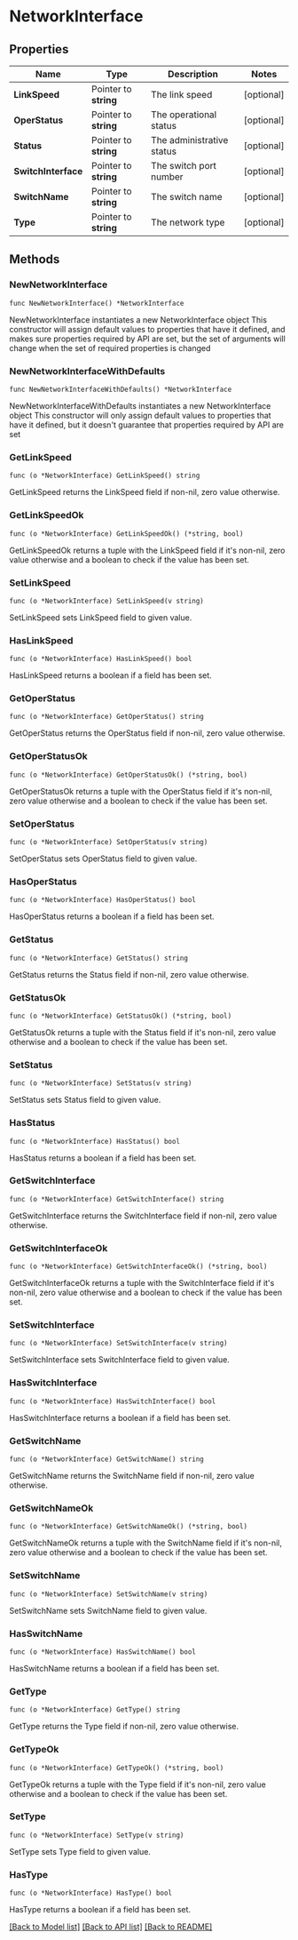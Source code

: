 # NetworkInterface

## Properties

Name | Type | Description | Notes
------------ | ------------- | ------------- | -------------
**LinkSpeed** | Pointer to **string** | The link speed | [optional] 
**OperStatus** | Pointer to **string** | The operational status | [optional] 
**Status** | Pointer to **string** | The administrative status | [optional] 
**SwitchInterface** | Pointer to **string** | The switch port number | [optional] 
**SwitchName** | Pointer to **string** | The switch name | [optional] 
**Type** | Pointer to **string** | The network type | [optional] 

## Methods

### NewNetworkInterface

`func NewNetworkInterface() *NetworkInterface`

NewNetworkInterface instantiates a new NetworkInterface object
This constructor will assign default values to properties that have it defined,
and makes sure properties required by API are set, but the set of arguments
will change when the set of required properties is changed

### NewNetworkInterfaceWithDefaults

`func NewNetworkInterfaceWithDefaults() *NetworkInterface`

NewNetworkInterfaceWithDefaults instantiates a new NetworkInterface object
This constructor will only assign default values to properties that have it defined,
but it doesn't guarantee that properties required by API are set

### GetLinkSpeed

`func (o *NetworkInterface) GetLinkSpeed() string`

GetLinkSpeed returns the LinkSpeed field if non-nil, zero value otherwise.

### GetLinkSpeedOk

`func (o *NetworkInterface) GetLinkSpeedOk() (*string, bool)`

GetLinkSpeedOk returns a tuple with the LinkSpeed field if it's non-nil, zero value otherwise
and a boolean to check if the value has been set.

### SetLinkSpeed

`func (o *NetworkInterface) SetLinkSpeed(v string)`

SetLinkSpeed sets LinkSpeed field to given value.

### HasLinkSpeed

`func (o *NetworkInterface) HasLinkSpeed() bool`

HasLinkSpeed returns a boolean if a field has been set.

### GetOperStatus

`func (o *NetworkInterface) GetOperStatus() string`

GetOperStatus returns the OperStatus field if non-nil, zero value otherwise.

### GetOperStatusOk

`func (o *NetworkInterface) GetOperStatusOk() (*string, bool)`

GetOperStatusOk returns a tuple with the OperStatus field if it's non-nil, zero value otherwise
and a boolean to check if the value has been set.

### SetOperStatus

`func (o *NetworkInterface) SetOperStatus(v string)`

SetOperStatus sets OperStatus field to given value.

### HasOperStatus

`func (o *NetworkInterface) HasOperStatus() bool`

HasOperStatus returns a boolean if a field has been set.

### GetStatus

`func (o *NetworkInterface) GetStatus() string`

GetStatus returns the Status field if non-nil, zero value otherwise.

### GetStatusOk

`func (o *NetworkInterface) GetStatusOk() (*string, bool)`

GetStatusOk returns a tuple with the Status field if it's non-nil, zero value otherwise
and a boolean to check if the value has been set.

### SetStatus

`func (o *NetworkInterface) SetStatus(v string)`

SetStatus sets Status field to given value.

### HasStatus

`func (o *NetworkInterface) HasStatus() bool`

HasStatus returns a boolean if a field has been set.

### GetSwitchInterface

`func (o *NetworkInterface) GetSwitchInterface() string`

GetSwitchInterface returns the SwitchInterface field if non-nil, zero value otherwise.

### GetSwitchInterfaceOk

`func (o *NetworkInterface) GetSwitchInterfaceOk() (*string, bool)`

GetSwitchInterfaceOk returns a tuple with the SwitchInterface field if it's non-nil, zero value otherwise
and a boolean to check if the value has been set.

### SetSwitchInterface

`func (o *NetworkInterface) SetSwitchInterface(v string)`

SetSwitchInterface sets SwitchInterface field to given value.

### HasSwitchInterface

`func (o *NetworkInterface) HasSwitchInterface() bool`

HasSwitchInterface returns a boolean if a field has been set.

### GetSwitchName

`func (o *NetworkInterface) GetSwitchName() string`

GetSwitchName returns the SwitchName field if non-nil, zero value otherwise.

### GetSwitchNameOk

`func (o *NetworkInterface) GetSwitchNameOk() (*string, bool)`

GetSwitchNameOk returns a tuple with the SwitchName field if it's non-nil, zero value otherwise
and a boolean to check if the value has been set.

### SetSwitchName

`func (o *NetworkInterface) SetSwitchName(v string)`

SetSwitchName sets SwitchName field to given value.

### HasSwitchName

`func (o *NetworkInterface) HasSwitchName() bool`

HasSwitchName returns a boolean if a field has been set.

### GetType

`func (o *NetworkInterface) GetType() string`

GetType returns the Type field if non-nil, zero value otherwise.

### GetTypeOk

`func (o *NetworkInterface) GetTypeOk() (*string, bool)`

GetTypeOk returns a tuple with the Type field if it's non-nil, zero value otherwise
and a boolean to check if the value has been set.

### SetType

`func (o *NetworkInterface) SetType(v string)`

SetType sets Type field to given value.

### HasType

`func (o *NetworkInterface) HasType() bool`

HasType returns a boolean if a field has been set.


[[Back to Model list]](../README.md#documentation-for-models) [[Back to API list]](../README.md#documentation-for-api-endpoints) [[Back to README]](../README.md)


